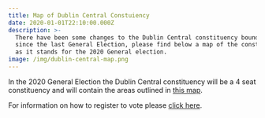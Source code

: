 ```yaml
---
title: Map of Dublin Central Constuiency
date: 2020-01-01T22:10:00.000Z
description: >-
  There have been some changes to the Dublin Central constituency boundaries
  since the last General Election, please find below a map of the constituency
  as it stands for the 2020 General election.
image: /img/dublin-central-map.png
---
```

In the 2020 General Election the Dublin Central constituency will be a 4 seat constituency and will contain the areas outlined in [this map](http://umap.openstreetmap.fr/en/map/dublin-north-central-electoral-district-map_356159).

For information on how to register to vote please [click here](https://neasahourigan.com/post/register-to-vote-in-the-general-election/).
